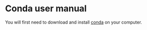 # Conda user manual
You will first need to download and install [conda](https://docs.conda.io/projects/conda/en/latest/user-guide/install/index.html) on your computer. 

